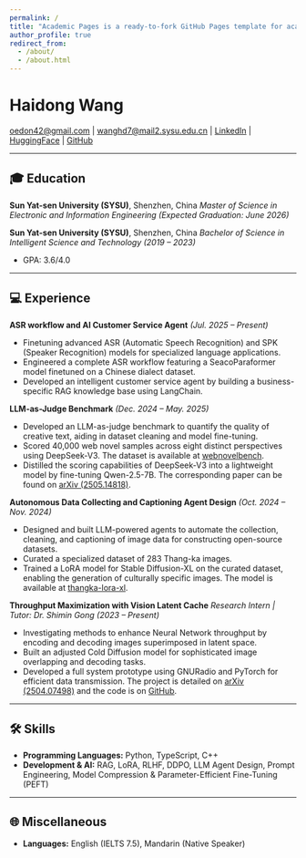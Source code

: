 ```yaml
---
permalink: /
title: "Academic Pages is a ready-to-fork GitHub Pages template for academic personal websites"
author_profile: true
redirect_from: 
  - /about/
  - /about.html
---
```



# Haidong Wang

<oedon42@gmail.com> | <wanghd7@mail2.sysu.edu.cn> | [LinkedIn](www.linkedin.com/in/海东-王-b61877378) | [HuggingFace](https://huggingface.co/Oedon42) | [GitHub](https://github.com/OedonLestrange42)

---

## 🎓 Education

**Sun Yat-sen University (SYSU)**, Shenzhen, China
*Master of Science in Electronic and Information Engineering*
*(Expected Graduation: June 2026)*

**Sun Yat-sen University (SYSU)**, Shenzhen, China
*Bachelor of Science in Intelligent Science and Technology*
*(2019 – 2023)*
- GPA: 3.6/4.0

---

## 💻 Experience

**ASR workflow and AI Customer Service Agent**
*(Jul. 2025 – Present)*
- Finetuning advanced ASR (Automatic Speech Recognition) and SPK (Speaker Recognition) models for specialized language applications.
- Engineered a complete ASR workflow featuring a SeacoParaformer model finetuned on a Chinese dialect dataset.
- Developed an intelligent customer service agent by building a business-specific RAG knowledge base using LangChain.

**LLM-as-Judge Benchmark**
*(Dec. 2024 – May. 2025)*
- Developed an LLM-as-judge benchmark to quantify the quality of creative text, aiding in dataset cleaning and model fine-tuning.
- Scored 40,000 web novel samples across eight distinct perspectives using DeepSeek-V3. The dataset is available at [webnovelbench](https://huggingface.co/datasets/Oedon42/webnovelbench).
- Distilled the scoring capabilities of DeepSeek-V3 into a lightweight model by fine-tuning Qwen-2.5-7B. The corresponding paper can be found on [arXiv (2505.14818)](https://doi.org/10.48550/arXiv.2505.14818).

**Autonomous Data Collecting and Captioning Agent Design**
*(Oct. 2024 – Nov. 2024)*
- Designed and built LLM-powered agents to automate the collection, cleaning, and captioning of image data for constructing open-source datasets.
- Curated a specialized dataset of 283 Thang-ka images.
- Trained a LoRA model for Stable Diffusion-XL on the curated dataset, enabling the generation of culturally specific images. The model is available at [thangka-lora-xl](https://huggingface.co/Oedon42/thangka-lora-xl).

**Throughput Maximization with Vision Latent Cache**
*Research Intern | Tutor: Dr. Shimin Gong*
*(2023 – Present)*
- Investigating methods to enhance Neural Network throughput by encoding and decoding images superimposed in latent space.
- Built an adjusted Cold Diffusion model for sophisticated image overlapping and decoding tasks.
- Developed a full system prototype using GNURadio and PyTorch for efficient data transmission. The project is detailed on [arXiv (2504.07498)](https://doi.org/10.48550/arXiv.2504.07498) and the code is on [GitHub](https://github.com/OedonLestrange42/GNURadio-WiFI-ImageTransfer).

---

## 🛠️ Skills

- **Programming Languages:** Python, TypeScript, C++
- **Development & AI:** RAG, LoRA, RLHF, DDPO, LLM Agent Design, Prompt Engineering, Model Compression & Parameter-Efficient Fine-Tuning (PEFT)

---

## 🌐 Miscellaneous

- **Languages:** English (IELTS 7.5), Mandarin (Native Speaker)
